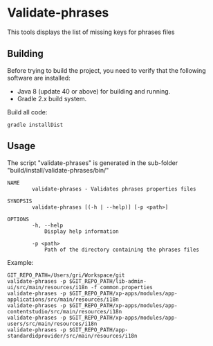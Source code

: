 # Validate-phrases

This tools displays the list of missing keys for phrases files

## Building

Before trying to build the project, you need to verify that the following software are installed:

* Java 8 (update 40 or above) for building and running.
* Gradle 2.x build system.

Build all code:

    gradle installDist
    
## Usage

The script "validate-phrases" is generated in the sub-folder "build/install/validate-phrases/bin/"

    NAME
            validate-phrases - Validates phrases properties files
    
    SYNOPSIS
            validate-phrases [(-h | --help)] [-p <path>]
    
    OPTIONS
            -h, --help
                Display help information
    
            -p <path>
                Path of the directory containing the phrases files
            
Example:
```
GIT_REPO_PATH=/Users/gri/Workspace/git
validate-phrases -p $GIT_REPO_PATH/lib-admin-ui/src/main/resources/i18n -f common.properties
validate-phrases -p $GIT_REPO_PATH/xp-apps/modules/app-applications/src/main/resources/i18n
validate-phrases -p $GIT_REPO_PATH/xp-apps/modules/app-contentstudio/src/main/resources/i18n
validate-phrases -p $GIT_REPO_PATH/xp-apps/modules/app-users/src/main/resources/i18n
validate-phrases -p $GIT_REPO_PATH/app-standardidprovider/src/main/resources/i18n
```
    
